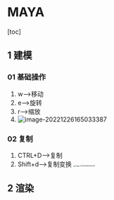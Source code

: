 # MAYA

[toc]

## 1 建模

### 01 基础操作

1. w-->移动
2. e-->旋转
3. r-->缩放
4. ![image-20221226165033387](http://cdn.nidhogg-110.cn/typora/image-20221226165033387.png)

### 02 复制

1. CTRL+D-->复制
2. Shift+d-->复制变换 <img src="http://cdn.nidhogg-110.cn/typora/image-20221226122104001.png" alt="image-20221226122104001" style="zoom:25%;" />













## 2 渲染

